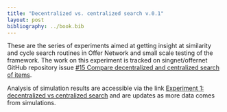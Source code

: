 ```yaml
---
title: "Decentralized vs. centralized search v.0.1"
layout: post
bibliography: ../book.bib
---
```


These are the series of experiments aimed at getting insight at similarity and cycle search routines in Offer Network and small scale testing of the framework. The work on this experiment is tracked on singnet/offernet GitHub repository issue [#15 Compare decentralized and centralized search of items](https://github.com/singnet/offernet/issues/15). 

Analysis of simulation results are accessible via the link [Experiment 1: decentralized vs centralized search](https://singnet.github.io/offernet/public/discussions/) and are updates as more data comes from simulations.